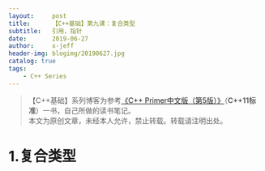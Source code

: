 ```yaml
---
layout:     post
title:      【C++基础】第九课：复合类型
subtitle:   引用，指针
date:       2019-06-27
author:     x-jeff
header-img: blogimg/20190627.jpg
catalog: true
tags:
    - C++ Series
---
```

>【C++基础】系列博客为参考[《C++ Primer中文版（第5版）》](https://www.phei.com.cn/module/goods/wssd_content.jsp?bookid=37655)（**C++11标准**）一书，自己所做的读书笔记。  
>本文为原创文章，未经本人允许，禁止转载。转载请注明出处。

# 1.复合类型